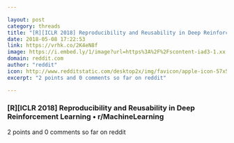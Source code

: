 ```yaml
---

layout: post
category: threads
title: "[R][ICLR 2018] Reproducibility and Reusability in Deep Reinforcement Learning"
date: 2018-05-08 17:22:53
link: https://vrhk.co/2K4eN8f
image: https://i.embed.ly/1/image?url=https%3A%2F%2Fscontent-iad3-1.xx.fbcdn.net%2Fv%2Ft1.0-1%2Fc13.15.369.369%2F31453668_2119178008111254_2491300749321961472_n.png%3F_nc_cat%3D0%26oh%3D8eaeac36c512fc890e56c2ced5366762%26oe%3D5B83D92C&key=522baf40bd3911e08d854040d3dc5c07
domain: reddit.com
author: "reddit"
icon: http://www.redditstatic.com/desktop2x/img/favicon/apple-icon-57x57.png
excerpt: "2 points and 0 comments so far on reddit"

---
```


### [R][ICLR 2018] Reproducibility and Reusability in Deep Reinforcement Learning • r/MachineLearning

2 points and 0 comments so far on reddit